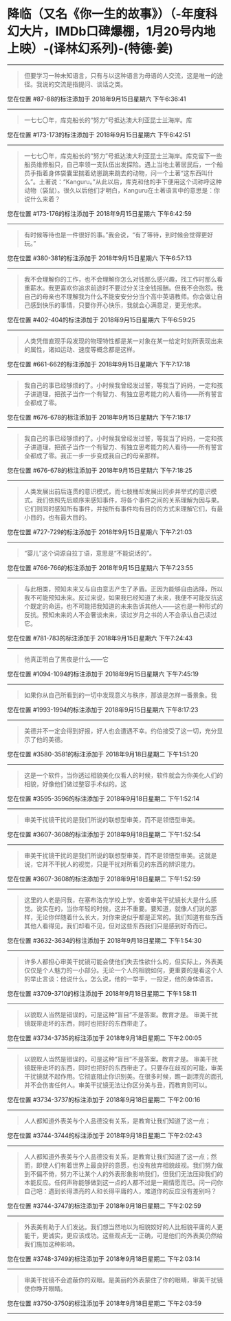 # 降临（又名《你一生的故事》）（-年度科幻大片，IMDb口碑爆棚，1月20号内地上映）-(译林幻系列)-(特德·姜)

---

> 但要学习一种未知语言，只有与以这种语言为母语的人交流，这是唯一的途径。我说的交流是指提问、谈话之类。

您在位置 #87-88的标注添加于 2018年9月15日星期六 下午6:36:41

---

> 一七七〇年，库克船长的“努力”号抵达澳大利亚昆士兰海岸。库

您在位置 #173-173的标注添加于 2018年9月15日星期六 下午6:42:51

---

> 一七七〇年，库克船长的“努力”号抵达澳大利亚昆士兰海岸。库克留下一些船员维修船只，自己率领一支队伍出发探险。遇上当地土著居民后，一个船员手指着身体袋囊里揣着幼崽跳来跳去的动物，问一个土著“这东西叫什么”。土著说：“Kanguru。”从此以后，库克和他的手下便用这个词称呼这种动物（袋鼠）。很久以后他们才明白，Kanguru在土著语言中的意思是：你说什么来着？

您在位置 #173-176的标注添加于 2018年9月15日星期六 下午6:42:59

---

> 有时候等待也是一件很好的事。”我会说，“有了等待，到时候会觉得更好玩。”

您在位置 #380-381的标注添加于 2018年9月15日星期六 下午6:57:13

---

> 我不会理解你的工作，也不会理解你怎么对钱那么感兴趣，找工作时那么看重薪水。我更喜欢你追求前途时不要过分关注金钱报酬。但我不会抱怨。我自己的母亲也不理解我为什么不能安安分分当个高中英语教师。你会做让自己感到快乐的事情，只要你开心快乐，我就会心满意足，更无他求。

您在位置 #402-404的标注添加于 2018年9月15日星期六 下午6:59:25

---

> 人类凭借直观手段发现的物理特性都是某一对象在某一给定时刻所表现出来的属性，诸如运动、速度等概念都是这样。

您在位置 #661-662的标注添加于 2018年9月15日星期六 下午7:17:18

---

> 我自己的事已经够烦的了。小时候我曾经发过誓，等我当了妈妈，一定和孩子讲道理，把孩子当作一个有智力、有独立思考能力的人看待——所有誓言全都成了零。

您在位置 #676-678的标注添加于 2018年9月15日星期六 下午7:18:17

---

> 我自己的事已经够烦的了。小时候我曾经发过誓，等我当了妈妈，一定和孩子讲道理，把孩子当作一个有智力、有独立思考能力的人看待——所有誓言全都成了零。我正一步一步变成我自己的母亲那样。

您在位置 #676-678的标注添加于 2018年9月15日星期六 下午7:18:25

---

> 人类发展出前后连贯的意识模式，而七肢桶却发展出同步并举式的意识模式。我们依照先后顺序来感知事件，将各个事件之间的关系理解为因与果。它们则同时感知所有事件，并按所有事件均有目的的方式来理解它们，有最小目的，也有最大目的。

您在位置 #727-729的标注添加于 2018年9月15日星期六 下午7:21:03

---

> “婴儿”这个词源自拉丁语，意思是“不能说话的”。

您在位置 #766-766的标注添加于 2018年9月15日星期六 下午7:23:55

---

> 与此相类，预知未来又与自由意志产生了矛盾。正因为能够自由选择，所以我不可能预知未来。反过来说，如果我已经知道了未来，我便不可能反抗这个既定的命运，也不可能把我知道的未来告诉其他人——这也是一种形式的反抗。预知未来的人不会奢谈未来，读过岁月之书的人不会承认自己读过它。

您在位置 #781-783的标注添加于 2018年9月15日星期六 下午7:24:43

---

> 他真正明白了黑夜是什么——它

您在位置 #1094-1094的标注添加于 2018年9月15日星期六 下午7:45:19

---

> 如果你从自己所看到的一切中发现意义与秩序，那该是怎样一番景象。我

您在位置 #1993-1994的标注添加于 2018年9月15日星期六 下午8:17:23

---

> 美德并不一定会得到好报，好人也会遭遇不幸。约伯接受了这一切，充分显示了他的美德。

您在位置 #3580-3581的标注添加于 2018年9月18日星期二 下午1:51:20

---

> 这是一个软件，当你透过相貌美化仪看人的时候，软件就会为你美化人们的相貌，好像他们做过整容手术似的。这

您在位置 #3595-3596的标注添加于 2018年9月18日星期二 下午1:52:14

---

> 审美干扰镜干扰的是我们所说的联想型审美，而不是领悟型审美。

您在位置 #3607-3608的标注添加于 2018年9月18日星期二 下午1:52:54

---

> 审美干扰镜干扰的是我们所说的联想型审美，而不是领悟型审美。这就是说，它并不干扰人的视觉，只是干扰对所看见的东西的辨识能力。

您在位置 #3607-3608的标注添加于 2018年9月18日星期二 下午1:52:59

---

> 这里的人老是问我，在塞布洛克学校上学，安着审美干扰镜长大是什么感觉。说实在的，当你年轻的时候，这并不重要。要知道，就像人们说的那样，无论你伴随着什么长大，对你来说似乎都是正常的。我们知道有些东西其他人看得见，我们却看不见，但对这些东西我们只是感到好奇而已。

您在位置 #3632-3634的标注添加于 2018年9月18日星期二 下午1:54:30

---

> 许多人都担心审美干扰镜可能会使他们失去性欲什么的，但实际上，外表美仅仅是个人魅力的一小部分。无论一个人的相貌如何，更重要的是看这个人的举止言谈：他说什么，怎么说，他的一举手，一投足，他的身体语言。

您在位置 #3709-3710的标注添加于 2018年9月18日星期二 下午1:58:11

---

> 以貌取人当然是错误的，可是这种“盲目”不是答案。教育才是。 审美干扰镜既带走坏的东西，同时也把好的东西带走了。

您在位置 #3734-3735的标注添加于 2018年9月18日星期二 下午2:00:05

---

> 以貌取人当然是错误的，可是这种“盲目”不是答案。教育才是。 审美干扰镜既带走坏的东西，同时也把好的东西带走了。只要存在歧视的可能，审美干扰镜就不起作用。它彻底阻止你识别美。在很多时候，瞧一副漂亮的面孔并不会伤害任何人。审美干扰镜无法让你区分美与丑，而教育则可以。

您在位置 #3734-3737的标注添加于 2018年9月18日星期二 下午2:00:16

---

> 人人都知道外表美与个人品德没有关系，是教育让我们知道了这一点；

您在位置 #3744-3744的标注添加于 2018年9月18日星期二 下午2:02:43

---

> 人人都知道外表美与个人品德没有关系，是教育让我们知道了这一点；然而，即使人们有着世界上最良好的意愿，也没有放弃相貌歧视。我们努力做到不偏不倚，努力不让某个人的外表形象影响我们，但我们无法压抑我们的本能反应。任何声称能够做到这一点的人都不过是一厢情愿而已。问一问你自己吧：遇到长得漂亮的人和长得平庸的人，难道你的反应没有差别吗？

您在位置 #3744-3747的标注添加于 2018年9月18日星期二 下午2:02:59

---

> 外表美有助于人们发达。我们想当然地以为相貌姣好的人比相貌平庸的人更能干，更诚实，更应该成功。这些观点无一正确，可是他们的外表美仍然给我们施加这种影响。

您在位置 #3748-3749的标注添加于 2018年9月18日星期二 下午2:03:14

---

> 审美干扰镜不会遮蔽你的双眼。是美丽的外表蒙住了你的眼睛，审美干扰镜使你睁开眼睛。

您在位置 #3750-3750的标注添加于 2018年9月18日星期二 下午2:03:59

---

